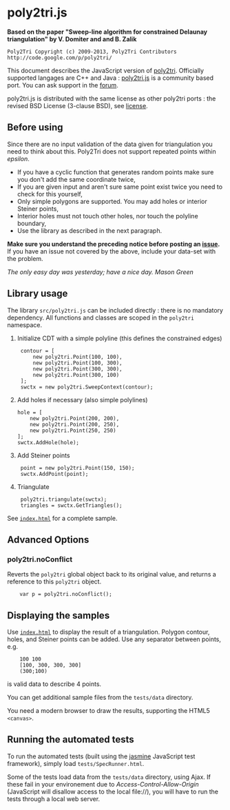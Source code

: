 
poly2tri.js
===========

**Based on the paper "Sweep-line algorithm for constrained Delaunay triangulation" by V. Domiter and and B. Zalik**

    Poly2Tri Copyright (c) 2009-2013, Poly2Tri Contributors
    http://code.google.com/p/poly2tri/

[poly2tri]: http://code.google.com/p/poly2tri/
[poly2tri.js]:https://code.google.com/p/poly2tri/source/checkout?repo=javascript
[forum]: https://groups.google.com/forum/?fromgroups#!forum/poly2tri
[issue]: https://code.google.com/p/poly2tri/issues/list
[license]: LICENSE.txt


This document describes the JavaScript version of [poly2tri]. 
Officially supported langages are C++ and Java : 
[poly2tri.js] is a community based port.
You can ask support in the [forum].


poly2tri.js is distributed with the same license as other poly2tri ports : 
the revised BSD License (3-clause BSD), see [license].


Before using
------------

Since there are no input validation of the data given for triangulation you need to think about this. Poly2Tri does not support repeated points within _epsilon_.

* If you have a cyclic function that generates random points make sure you
  don't  add the same coordinate twice,
* If you are given input and aren't sure same point exist twice you need to 
  check for this yourself,
* Only simple polygons are supported. You may add holes or interior Steiner
  points,
* Interior holes must not touch other holes, nor touch the polyline boundary,
* Use the library as described in the next paragraph.
 
**Make sure you understand the preceding notice before posting an [issue].**
If you have  an issue not covered by the above, include your data-set with the problem.
 
_The only easy day was yesterday; have a nice day. Mason Green_


Library usage
-------------

The library `src/poly2tri.js` can be included directly : 
there is no mandatory dependency.
All functions and classes are scoped in the `poly2tri` namespace.

1. Initialize CDT with a simple polyline 
   (this defines the constrained edges)

        contour = [
            new poly2tri.Point(100, 100), 
            new poly2tri.Point(100, 300), 
            new poly2tri.Point(300, 300), 
            new poly2tri.Point(300, 100)
        ];
        swctx = new poly2tri.SweepContext(contour);
               
2.  Add holes if necessary (also simple polylines)

        hole = [
            new poly2tri.Point(200, 200), 
            new poly2tri.Point(200, 250), 
            new poly2tri.Point(250, 250)
        ];  
        swctx.AddHole(hole);

3. Add Steiner points

        point = new poly2tri.Point(150, 150);
        swctx.AddPoint(point);

4. Triangulate

        poly2tri.triangulate(swctx);
        triangles = swctx.GetTriangles();

See [`index.html`](index.html) for a complete sample.


Advanced Options
----------------

### poly2tri.noConflict
Reverts the `poly2tri` global object back to its original value, 
and returns a reference to this `poly2tri` object.

        var p = poly2tri.noConflict();


Displaying the samples
----------------------

Use [`index.html`](index.html) to display the result of a triangulation.
Polygon contour, holes, and Steiner points can be added.
Use any separator between points, e.g.

        100 100
        [100, 300, 300, 300]
        (300;100)
is valid data to describe 4 points.

You can get additional sample files from the `tests/data` directory.

You need a modern browser to draw the results, supporting the HTML5 `<canvas>`.



Running the automated tests
---------------------------

To run the automated tests (built using the [jasmine](http://pivotal.github.com/jasmine/) JavaScript test framework), 
simply load `tests/SpecRunner.html`.

Some of the tests load data from the `tests/data` directory, using Ajax.
If these fail in your environement due to *Access-Control-Allow-Origin*
(JavaScript will disallow access to the local file://), you will 
have to run the tests through a local web server.
